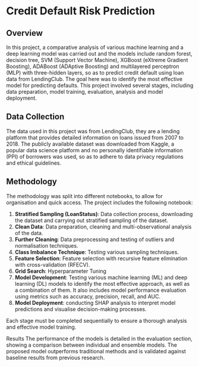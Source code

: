 # Credit Default Risk Prediction

## Overview

In this project, a comparative analysis of various machine learning and a deep learning model was carried out and the models include random forest, decision tree, SVM (Support Vector Machine), XGBoost (eXtreme Gradient Boosting), ADABoost (ADAptive Boosting) and multilayered perceptron (MLP) with three-hidden layers, so as to predict credit default using loan data from LendingClub. The goal here was to identify the most effective model for predicting defaults. This project involved several stages, including data preparation, model training, evaluation, analysis and model deployment.

## Data Collection

The data used in this project was from LendingClub, they are a lending platform that provides detailed information on loans issued from 2007 to 2018. The publicly available dataset was downloaded from Kaggle, a popular data science platform and no personally identifiable information (PPI) of borrowers was used, so as to adhere to data privacy regulations and ethical guidelines. 

## Methodology

The methodology was split into different notebooks, to allow for organisation and quick access. The project includes the following notebook:

1. **Stratified Sampling (LoanStatus)**: Data collection process, downloading the dataset and carrying out stratified sampling of the dataset.
2. **Clean Data**: Data preparation, cleaning and multi-observational analysis of the data.
3. **Further Cleaning**: Data preprocessing and testing of outliers and normalisation techniques.
4. **Class Imbalance Technique**: Testing various sampling techniques.
5. **Feature Selection**: Feature selection with recursive feature elimination with cross-validation (RFECV).
6. **Grid Search**: Hyperparameter Tuning
7. **Model Development**: Testing various machine learning (ML) and deep learning (DL) models to identify the most effective approach, as well as a combination of them. It also includes model performance evaluation using metrics such as accuracy, precision, recall, and AUC.
8. **Model Deployment**: conducting SHAP analysis to interpret model predictions and visualise decision-making processes.

Each stage must be completed sequentially to ensure a thorough analysis and effective model training.

<!-- ## How to Use

1. **Clone the Repository**: 
   git clone https://github.com/abisola-joy/credit-default-risk.git

2. **Install Dependencies**: 
Ensure you have the necessary Python packages installed. You can install them using pip.

bash
Copy code
pip install -r requirements.txt
Upload Data: Prepare your data in a CSV format and upload it using the provided GUI. The application will handle data cleaning, model prediction, and SHAP analysis.

Run the Application: Execute the main script to start the application:

bash
Copy code
python main.py -->
Results
The performance of the models is detailed in the evaluation section, showing a comparison between individual and ensemble models. The proposed model outperforms traditional methods and is validated against baseline results from previous research.
